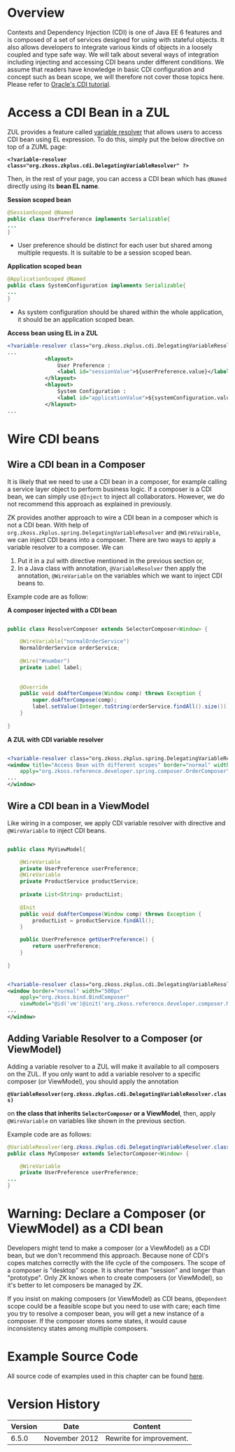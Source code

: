# Overview

Contexts and Dependency Injection (CDI) is one of Java EE 6 features and
is composed of a set of services designed for using with stateful
objects. It also allows developers to integrate various kinds of objects
in a loosely coupled and type safe way. We will talk about several ways
of integration including injecting and accessing CDI beans under
different conditions. We assume that readers have knowledge in basic CDI
configuration and concept such as bean scope, we will therefore not
cover those topics here. Please refer to [Oracle's CDI
tutorial](http://docs.oracle.com/javaee/6/tutorial/doc/gjbnr.html).

# Access a CDI Bean in a ZUL

ZUL provides a feature called [ variable
resolver]({{site.baseurl}}/zk_dev_ref/UI_Composing/ZUML/EL_Expressions#Variable_Resolver)
that allows users to access CDI bean using EL expression. To do this,
simply put the below directive on top of a ZUML page:

**`<?variable-resolver class="org.zkoss.zkplus.cdi.DelegatingVariableResolver" ?>`**

Then, in the rest of your page, you can access a CDI bean which has
`@Named` directly using its **bean EL name**.

**Session scoped bean**

``` java
@SessionScoped @Named
public class UserPreference implements Serializable{
...
}
```

- User preference should be distinct for each user but shared among
  multiple requests. It is suitable to be a session scoped bean.

**Application scoped bean**

``` java
@ApplicationScoped @Named
public class SystemConfiguration implements Serializable{
...
}
```

- As system configuration should be shared within the whole application,
  it should be an application scoped bean.

**Access bean using EL in a ZUL**

``` xml
<?variable-resolver class="org.zkoss.zkplus.cdi.DelegatingVariableResolver"?>
...
            <hlayout>
                User Preference :
                <label id="sessionValue">${userPreference.value}</label>
            </hlayout>
            <hlayout>
                System Configuration :
                <label id="applicationValue">${systemConfiguration.value}</label>
            </hlayout>
...
```

# Wire CDI beans

## Wire a CDI bean in a Composer

It is likely that we need to use a CDI bean in a composer, for example
calling a service layer object to perform business logic. If a composer
is a CDI bean, we can simply use `@Inject` to inject all collaborators.
However, we do not recommend this approach as explained in previously.

ZK provides another approach to wire a CDI bean in a composer which is
not a CDI bean. With help of
`org.zkoss.zkplus.spring.DelegatingVariableResolver` and
`@WireVairable`, we can inject CDI beans into a composer. There are two
ways to apply a variable resolver to a composer. We can

1.  Put it in a zul with directive mentioned in the previous section or,
2.  In a Java class with annotation, `@VariableResolver` then apply the
    annotation, `@WireVariable` on the variables which we want to inject
    CDI beans to.

Example code are as follow:

**A composer injected with a CDI bean**

``` java

public class ResolverComposer extends SelectorComposer<Window> {

    @WireVariable("normalOrderService")
    NormalOrderService orderService;
    
    @Wire("#number")
    private Label label;
    
    
    @Override
    public void doAfterCompose(Window comp) throws Exception {
        super.doAfterCompose(comp);
        label.setValue(Integer.toString(orderService.findAll().size()));
    }
    
}
```

**A ZUL with CDI variable resolver**

``` xml

<?variable-resolver class="org.zkoss.zkplus.spring.DelegatingVariableResolver"?>
<window title="Access Bean with different scopes" border="normal" width="700px"
    apply="org.zkoss.reference.developer.spring.composer.OrderComposer">
...
</window>
```

## Wire a CDI bean in a ViewModel

Like wiring in a composer, we apply CDI variable resolver with directive
and `@WireVariable` to inject CDI beans.

``` java

public class MyViewModel{

    @WireVariable
    private UserPreference userPreference;
    @WireVariable
    private ProductService productService;
    
    private List<String> productList;
    
    @Init
    public void doAfterCompose(Window comp) throws Exception {
        productList = productService.findAll();
    }

    public UserPreference getUserPreference() {
        return userPreference;
    }
    
}
```

``` xml

<?variable-resolver class="org.zkoss.zkplus.cdi.DelegatingVariableResolver"?>
<window border="normal" width="500px"
    apply="org.zkoss.bind.BindComposer" 
    viewModel="@id('vm')@init('org.zkoss.reference.developer.composer.MyViewModel')">
...
</window>
```

## Adding Variable Resolver to a Composer (or ViewModel)

Adding a variable resolver to a ZUL will make it available to all
composers on the ZUL. If you only want to add a variable resolver to a
specific composer (or ViewModel), you should apply the annotation

**`@VariableResolver(org.zkoss.zkplus.cdi.DelegatingVariableResolver.class)`**

on **the class that inherits `SelectorComposer` or a ViewModel**, then,
apply `@WireVariable` on variables like shown in the previous section.

Example code are as follows:

``` java
@VariableResolver(org.zkoss.zkplus.cdi.DelegatingVariableResolver.class)
public class MyComposer extends SelectorComposer<Window> {

    @WireVariable
    private UserPreference userPreference;
...
}
```

# Warning: Declare a Composer (or ViewModel) as a CDI bean

Developers might tend to make a composer (or a ViewModel) as a CDI bean,
but we don't recommend this approach. Because none of CDI's copes
matches correctly with the life cycle of the composers. The scope of a
composer is "desktop" scope. It is shorter than "session" and longer
than "prototype". Only ZK knows when to create composers (or ViewModel),
so it's better to let composers be managed by ZK.

If you insist on making composers (or ViewModel) as CDI beans,
`@Dependent` scope could be a feasible scope but you need to use with
care; each time you try to resolve a composer bean, you will get a new
instance of a composer. If the composer stores some states, it would
cause inconsistency states among multiple composers.

# Example Source Code

All source code of examples used in this chapter can be found
[here](https://github.com/zkoss/zkbooks/tree/master/developersreference/integration.cdi).

# Version History

| Version | Date          | Content                  |
|---------|---------------|--------------------------|
| 6.5.0   | November 2012 | Rewrite for improvement. |

